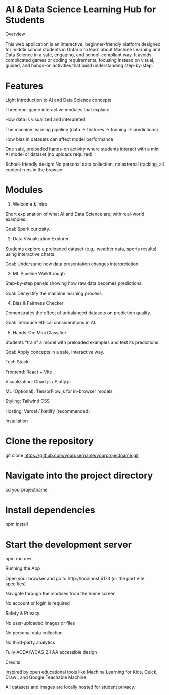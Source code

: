 # AI & Data Science Learning Hub for Students
Overview

This web application is an interactive, beginner-friendly platform designed for middle school students in Ontario to learn about Machine Learning and Data Science in a safe, engaging, and school-compliant way.
It avoids complicated games or coding requirements, focusing instead on visual, guided, and hands-on activities that build understanding step-by-step.

# Features

Light Introduction to AI and Data Science concepts

Three non-game interactive modules that explain:

How data is visualized and interpreted

The machine learning pipeline (data → features → training → predictions)

How bias in datasets can affect model performance

One safe, preloaded hands-on activity where students interact with a mini AI model or dataset (no uploads required)

School-friendly design: No personal data collection, no external tracking, all content runs in the browser

# Modules
1. Welcome & Intro

Short explanation of what AI and Data Science are, with real-world examples.

Goal: Spark curiosity.

2. Data Visualization Explorer

Students explore a preloaded dataset (e.g., weather data, sports results) using interactive charts.

Goal: Understand how data presentation changes interpretation.

3. ML Pipeline Walkthrough

Step-by-step panels showing how raw data becomes predictions.

Goal: Demystify the machine learning process.

4. Bias & Fairness Checker

Demonstrates the effect of unbalanced datasets on prediction quality.

Goal: Introduce ethical considerations in AI.

5. Hands-On: Mini Classifier

Students “train” a model with preloaded examples and test its predictions.

Goal: Apply concepts in a safe, interactive way.

Tech Stack

Frontend: React + Vite

Visualization: Chart.js / Plotly.js

ML (Optional): TensorFlow.js for in-browser models

Styling: Tailwind CSS

Hosting: Vercel / Netlify (recommended)

Installation
# Clone the repository
git clone https://github.com/yourusername/yourprojectname.git

# Navigate into the project directory
cd yourprojectname

# Install dependencies
npm install

# Start the development server
npm run dev

Running the App

Open your browser and go to http://localhost:5173 (or the port Vite specifies)

Navigate through the modules from the home screen

No account or login is required

Safety & Privacy

No user-uploaded images or files

No personal data collection

No third-party analytics

Fully AODA/WCAG 2.1 AA accessible design

Credits

Inspired by open educational tools like Machine Learning for Kids, Quick, Draw!, and Google Teachable Machine.

All datasets and images are locally hosted for student privacy.

